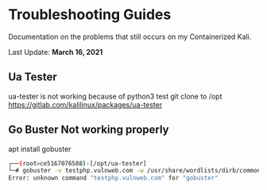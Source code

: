 # Troubleshooting Guides

Documentation on the problems that still occurs on my Containerized Kali.

Last Update: **March 16, 2021**

## Ua Tester

ua-tester is not working because of python3
test git clone to /opt
https://gitlab.com/kalilinux/packages/ua-tester

## Go Buster Not working properly

apt install gobuster

```bash
┌──(root💀ce5167076588)-[/opt/ua-tester]
└─# gobuster -v testphp.vulnweb.com -w /usr/share/wordlists/dirb/common.txt
Error: unknown command "testphp.vulnweb.com" for "gobuster"
```